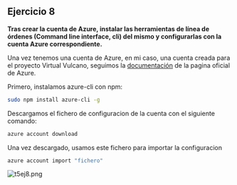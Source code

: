 Ejercicio 8
-----------

**Tras crear la cuenta de Azure, instalar las herramientas de línea de órdenes (Command line interface, cli) del mismo y configurarlas con la cuenta Azure correspondiente.**

Una vez tenemos una cuenta de Azure, en mi caso, una cuenta creada para el proyecto Virtual Vulcano, seguimos la [documentación](http://azure.microsoft.com/en-us/documentation/articles/xplat-cli/) de la pagina oficial de Azure.

Primero, instalamos azure-cli con npm:

```bash
sudo npm install azure-cli -g
```

Descargamos el fichero de configuracion de la cuenta con el siguiente comando:
```bash
azure account download
```

Una vez descargado, usamos este fichero para importar la configuracion
```bash
azure account import "fichero"
```

![t5ej8.png](https://raw.githubusercontent.com/albertomoreno/iv-images/master/t5ej8.png)